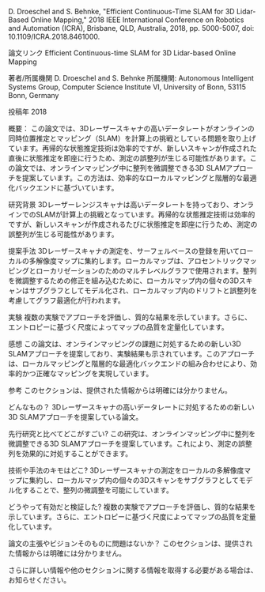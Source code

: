 D. Droeschel and S. Behnke, "Efficient Continuous-Time SLAM for 3D Lidar-Based Online Mapping," 2018 IEEE International Conference on Robotics and Automation (ICRA), Brisbane, QLD, Australia, 2018, pp. 5000-5007, doi: 10.1109/ICRA.2018.8461000.

論文リンク
Efficient Continuous-time SLAM for 3D Lidar-based Online Mapping

著者/所属機関
D. Droeschel and S. Behnke
所属機関: Autonomous Intelligent Systems Group, Computer Science Institute VI, University of Bonn, 53115 Bonn, Germany

投稿年
2018

概要：
この論文では、3Dレーザースキャナの高いデータレートがオンラインの同時位置推定とマッピング（SLAM）を計算上の挑戦としている問題を取り上げています。再帰的な状態推定技術は効率的ですが、新しいスキャンが作成された直後に状態推定を即座に行うため、測定の誤整列が生じる可能性があります。この論文では、オンラインマッピング中に整列を微調整できる3D SLAMアプローチを提案しています。この方法は、効率的なローカルマッピングと階層的な最適化バックエンドに基づいています。

研究背景
3Dレーザーレンジスキャナは高いデータレートを持っており、オンラインでのSLAMが計算上の挑戦となっています。再帰的な状態推定技術は効率的ですが、新しいスキャンが作成されるたびに状態推定を即座に行うため、測定の誤整列が生じる可能性があります。

提案手法
3Dレーザースキャナの測定を、サーフェルベースの登録を用いてローカルの多解像度マップに集約します。ローカルマップは、アロセントリックマッピングとローカリゼーションのためのマルチレベルグラフで使用されます。整列を微調整するための修正を組み込むために、ローカルマップ内の個々の3Dスキャンはサブグラフとしてモデル化され、ローカルマップ内のドリフトと誤整列を考慮してグラフ最適化が行われます。

実験
複数の実験でアプローチを評価し、質的な結果を示しています。さらに、エントロピーに基づく尺度によってマップの品質を定量化しています。

感想
この論文は、オンラインマッピングの課題に対処するための新しい3D SLAMアプローチを提案しており、実験結果も示されています。このアプローチは、ローカルマッピングと階層的な最適化バックエンドの組み合わせにより、効率的かつ正確なマッピングを実現しています。

参考
このセクションは、提供された情報からは明確には分かりません。

どんなもの？
3Dレーザースキャナの高いデータレートに対処するための新しい3D SLAMアプローチを提案している論文。

先行研究と比べてどこがすごい?
この研究は、オンラインマッピング中に整列を微調整できる3D SLAMアプローチを提案しています。これにより、測定の誤整列を効果的に対処することができます。

技術や手法のキモはどこ?
3Dレーザースキャナの測定をローカルの多解像度マップに集約し、ローカルマップ内の個々の3Dスキャンをサブグラフとしてモデル化することで、整列の微調整を可能にしています。

どうやって有効だと検証した?
複数の実験でアプローチを評価し、質的な結果を示しています。さらに、エントロピーに基づく尺度によってマップの品質を定量化しています。

論文の主張やビジョンそのものに問題はないか？
このセクションは、提供された情報からは明確には分かりません。

さらに詳しい情報や他のセクションに関する情報を取得する必要がある場合は、お知らせください。